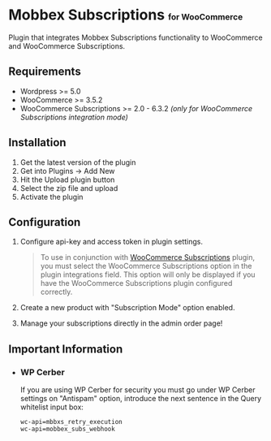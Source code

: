 # Mobbex Subscriptions <span style="font-size:16px;">for WooCommerce</span>
Plugin that integrates Mobbex Subscriptions functionality to WooCommerce and WooCommerce Subscriptions.
## Requirements
- Wordpress >= 5.0
- WooCommerce >= 3.5.2
- WooCommerce Subscriptions >= 2.0 - 6.3.2 *(only for WooCommerce Subscriptions integration mode)*
## Installation
1) Get the latest version of the plugin
2) Get into Plugins -> Add New
3) Hit the Upload plugin button
4) Select the zip file and upload
5) Activate the plugin
## Configuration
1) Configure api-key and access token in plugin settings.

    > To use in conjunction with [WooCommerce Subscriptions](https://woocommerce.com/es-es/products/woocommerce-subscriptions/) plugin, you must select the WooCommerce Subscriptions option in the plugin integrations field. This option will only be displayed if you have the WooCommerce Subscriptions plugin configured correctly.
2) Create a new product with "Subscription Mode" option enabled.
3) Manage your subscriptions directly in the admin order page!
## Important Information
 - ### WP Cerber
    If you are using WP Cerber for security you must go under WP Cerber settings on "Antispam" option, introduce the next sentence in the Query whitelist input box:

    ```
    wc-api=mbbxs_retry_execution
    wc-api=mobbex_subs_webhook
    ```
